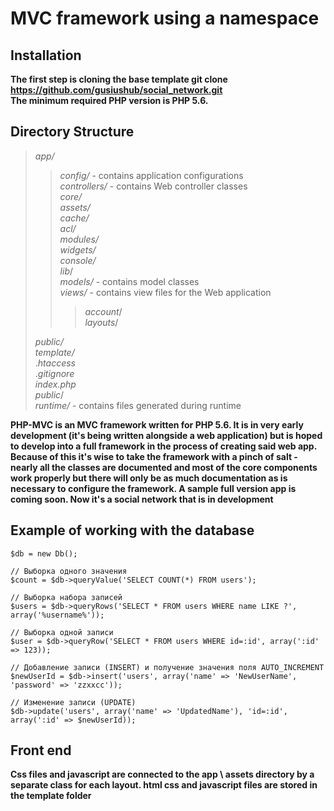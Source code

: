 MVC framework using a namespace
================================

Installation
--------------
**The first step is cloning the base template
git clone https://github.com/gusiushub/social_network.git** <br>
**The minimum required PHP version is PHP 5.6.**

Directory Structure
----------------------

> _app/_
>> _config/_  - contains application configurations<br>
>> _controllers/_    -    contains Web controller classes<br>
>>_core/_<br>
>>_assets/_<br>
>>_cache/_<br>
>>_acl/_<br>
>>_modules/_<br>
>>_widgets/_<br>
>>_console/_<br>
 >>_lib_/<br>
>>_models/_  -   contains model classes<br>
>>_views/_   -  contains view files for the Web application<br>
>>> _account_/<br>
>>> _layouts_/<br>
>>>
> _public/_<br>
> _template/_<br>
>._htaccess_<br>
>._gitignore_<br>
>_index.php_<br>
>_public_/<br>
>_runtime/_  - contains files generated during runtime <br>

**PHP-MVC is an MVC framework written for PHP 5.6. It is in very early development (it's being written
alongside a web application) but is hoped to develop into a full framework in the process of creating
said web app. Because of this it's wise to take the framework with a pinch of salt - nearly all the
classes are documented and most of the core components work properly but there will only be as much
documentation as is necessary to configure the framework. A sample full version app is coming soon.
Now it's a social network that is in development**

Example of working with the database
-------------------------------------
    $db = new Db();
    
    // Выборка одного значения
    $count = $db->queryValue('SELECT COUNT(*) FROM users');
    
    // Выборка набора записей
    $users = $db->queryRows('SELECT * FROM users WHERE name LIKE ?', array('%username%'));
    
    // Выборка одной записи
    $user = $db->queryRow('SELECT * FROM users WHERE id=:id', array(':id' => 123));
    
    // Добавление записи (INSERT) и получение значения поля AUTO_INCREMENT
    $newUserId = $db->insert('users', array('name' => 'NewUserName', 'password' => 'zzxxcc'));
    
    // Изменение записи (UPDATE)
    $db->update('users', array('name' => 'UpdatedName'), 'id=:id', array(':id' => $newUserId));
Front end
----------    
**Css files and javascript are connected to the app \ assets directory by a separate class for each layout.
html css and javascript files are stored in the template folder**

